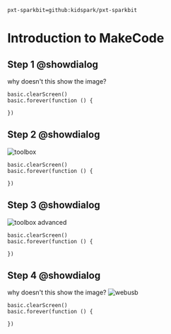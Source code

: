 ```package
pxt-sparkbit=github:kidspark/pxt-sparkbit
```

# Introduction to MakeCode

## Step 1 @showdialog

why doesn't this show the image?

```blocks
basic.clearScreen()
basic.forever(function () {
	
})
```
## Step 2 @showdialog

![toolbox](/static/1-2-makecode-toolbox.png)

```blocks
basic.clearScreen()
basic.forever(function () {
	
})
```

## Step 3 @showdialog

![toolbox advanced](1-2-makecode-toolbox-advanced.png)

```blocks
basic.clearScreen()
basic.forever(function () {
	
})
```

## Step 4 @showdialog

why doesn't this show the image?
![webusb](https://KidSpark.github.io/tutorials/docs/static/1-2-makecode-webusb.png)

```blocks
basic.clearScreen()
basic.forever(function () {
	
})
```